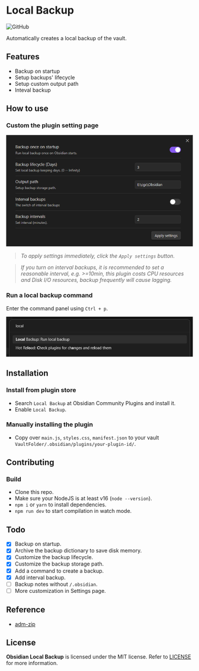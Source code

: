 # Local Backup

![GitHub](https://img.shields.io/github/license/cgcel/obsidian-local-backup)

Automatically creates a local backup of the vault.

## Features

- Backup on startup
- Setup backups' lifecycle
- Setup custom output path
- Inteval backup

## How to use

### Custom the plugin setting page

![plugin-setting](screenshot/plugin-setting.png)

> *To apply settings immediately, click the `Apply settings` button.*

> *If you turn on interval backups, it is recommended to set a reasonable interval, e.g. >=10min, this plugin costs CPU resources and Disk I/O resources, backup frequently will cause lagging.*

### Run a local backup command

Enter the command panel using `Ctrl + p`.

![run-command](screenshot/run-command.png)

## Installation

### Install from plugin store

- Search `Local Backup` at Obsidian Community Plugins and install it.
- Enable `Local Backup`.

### Manually installing the plugin

- Copy over `main.js`, `styles.css`, `manifest.json` to your vault `VaultFolder/.obsidian/plugins/your-plugin-id/`.

## Contributing

### Build

- Clone this repo.
- Make sure your NodeJS is at least v16 (`node --version`).
- `npm i` or `yarn` to install dependencies.
- `npm run dev` to start compilation in watch mode.

## Todo

- [x] Backup on startup.
- [x] Archive the backup dictionary to save disk memory.
- [x] Customize the backup lifecycle.
- [x] Customize the backup storage path.
- [x] Add a command to create a backup.
- [x] Add interval backup.
- [ ] Backup notes without `/.obsidian`.
- [ ] More customization in Settings page.

## Reference

- [adm-zip](https://github.com/cthackers/adm-zip)

## License

**Obsidian Local Backup** is licensed under the MIT license. Refer to [LICENSE](https://github.com/cgcel/obsidian-local-backup/blob/master/LICENSE) for more information.
